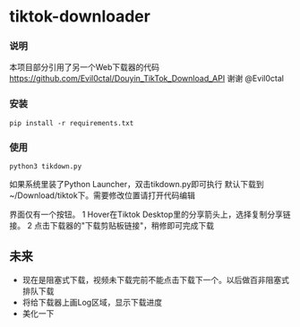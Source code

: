 # tiktok-downloader

### 说明
本项目部分引用了另一个Web下载器的代码 https://github.com/Evil0ctal/Douyin_TikTok_Download_API
谢谢 @Evil0ctal

### 安装
```
pip install -r requirements.txt
```

### 使用
```
python3 tikdown.py
```
如果系统里装了Python Launcher，双击tikdown.py即可执行
默认下载到 ~/Download/tiktok下。需要修改位置请打开代码编辑

界面仅有一个按钮。
1 Hover在Tiktok Desktop里的分享箭头上，选择复制分享链接。
2 点击下载器的"下载剪贴板链接"，稍修即可完成下载

## 未来
- 现在是阻塞式下载，视频未下载完前不能点击下载下一个。以后做百非阻塞式排队下载
- 将给下载器上画Log区域，显示下载进度
- 美化一下
